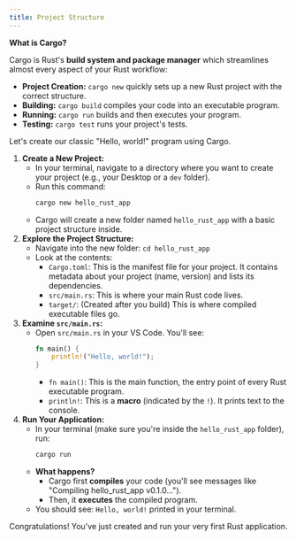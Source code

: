 ```yaml
---
title: Project Structure
---
```


**What is Cargo?**

Cargo is Rust's **build system and package manager** which streamlines almost every aspect of your Rust workflow:

- **Project Creation:** `cargo new` quickly sets up a new Rust project with the correct structure.
- **Building:** `cargo build` compiles your code into an executable program.
- **Running:** `cargo run` builds and then executes your program.
- **Testing:** `cargo test` runs your project's tests.

Let's create our classic "Hello, world\!" program using Cargo.

1.  **Create a New Project:**
    - In your terminal, navigate to a directory where you want to create your project (e.g., your Desktop or a `dev` folder).
    - Run this command:
      ```bash
      cargo new hello_rust_app
      ```
    - Cargo will create a new folder named `hello_rust_app` with a basic project structure inside.
2.  **Explore the Project Structure:**
    - Navigate into the new folder: `cd hello_rust_app`
    - Look at the contents:
      - `Cargo.toml`: This is the manifest file for your project. It contains metadata about your project (name, version) and lists its dependencies.
      - `src/main.rs`: This is where your main Rust code lives.
      - `target/`: (Created after you build) This is where compiled executable files go.
3.  **Examine `src/main.rs`:**
    - Open `src/main.rs` in your VS Code. You'll see:
      ```rust
      fn main() {
          println!("Hello, world!");
      }
      ```
      - `fn main()`: This is the main function, the entry point of every Rust executable program.
      - `println!`: This is a **macro** (indicated by the `!`). It prints text to the console.
4.  **Run Your Application:**
    - In your terminal (make sure you're inside the `hello_rust_app` folder), run:
      ```bash
      cargo run
      ```
    - **What happens?**
      - Cargo first **compiles** your code (you'll see messages like "Compiling hello_rust_app v0.1.0...").
      - Then, it **executes** the compiled program.
    - You should see: `Hello, world!` printed in your terminal.

Congratulations\! You've just created and run your very first Rust application.
